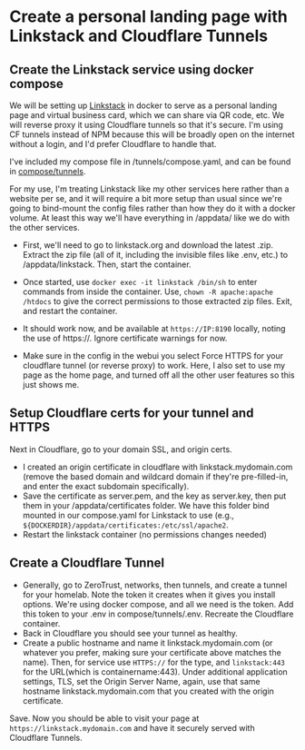 # Create a personal landing page with Linkstack and Cloudflare Tunnels

## Create the Linkstack service using docker compose

We will be setting up [Linkstack](linkstack.org) in docker to serve as a personal landing page and virtual business card, which we can share via QR code, etc. We will reverse proxy it using Cloudflare tunnels so that it's secure. I'm using CF tunnels instead of NPM because this will be broadly open on the internet without a login, and I'd prefer Cloudflare to handle that.

I've included my compose file in /tunnels/compose.yaml, and can be found in [compose/tunnels](compose/tunnels). 

For my use, I'm treating Linkstack like my other services here rather than a website per se, and it will require a bit more setup than usual since we're going to bind-mount the config files rather than how they do it with a docker volume. At least this way we'll have everything in /appdata/ like we do with the other services.

- First, we'll need to go to linkstack.org and download the latest .zip. Extract the zip file (all of it, including the invisible files like .env, etc.) to /appdata/linkstack. Then, start the container.

- Once started, use `docker exec -it linkstack /bin/sh` to enter commands from inside the container. Use, `chown -R apache:apache /htdocs` to give the correct permissions to those extracted zip files. Exit, and restart the container. 

- It should work now, and be available at `https://IP:8190` locally, noting the use of https://. Ignore certificate warnings for now.

- Make sure in the config in the webui you select Force HTTPS for your cloudflare tunnel (or reverse proxy) to work. Here, I also set to use my page as the home page, and turned off all the other user features so this just shows me.

## Setup Cloudflare certs for your tunnel and HTTPS
Next in Cloudflare, go to your domain SSL, and origin certs.
- I created an origin certificate in cloudflare with linkstack.mydomain.com (remove the based domain and wildcard domain if they're pre-filled-in, and enter the exact subdomain specifically).
- Save the certificate as server.pem, and the key as server.key, then put them in your /appdata/certificates folder. We have this folder bind mounted in our compose.yaml for Linkstack to use (e.g., `${DOCKERDIR}/appdata/certificates:/etc/ssl/apache2`. 
- Restart the linkstack container (no permissions changes needed)

## Create a Cloudflare Tunnel
- Generally, go to ZeroTrust, networks, then tunnels, and create a tunnel for your homelab. Note the token it creates when it gives you install options. We're using docker compose, and all we need is the token. Add this token to your .env in compose/tunnels/.env. Recreate the Cloudflare container. 
- Back in Cloudflare you should see your tunnel as healthy. 
- Create a public hostname and name it linkstack.mydomain.com (or whatever you prefer, making sure your certificate above matches the name). Then, for service use `HTTPS://` for the type, and `linkstack:443` for the URL(which is containername:443). Under additional application settings, TLS, set the Origin Server Name, again, use that same hostname linkstack.mydomain.com that you created with the origin certificate. 

Save. Now you should be able to visit your page at `https://linkstack.mydomain.com` and have it securely served with Cloudflare Tunnels.
